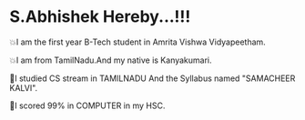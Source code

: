 # S.Abhishek Hereby...!!!

💥I am the first year B-Tech student in Amrita Vishwa Vidyapeetham.

💥I am from TamilNadu.And my native is Kanyakumari.

💎I studied CS stream in TAMILNADU And the Syllabus named "SAMACHEER KALVI".

💎I scored 99% in COMPUTER in my HSC.



